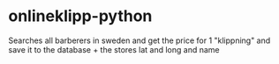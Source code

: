 # onlineklipp-python
Searches all barberers in sweden and get the price for 1 "klippning" and save it to the database + the stores lat and long and name
